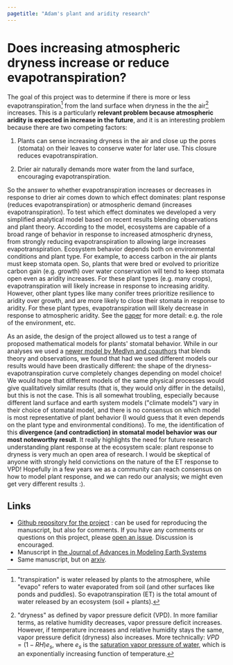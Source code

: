 ```yaml
---
pagetitle: "Adam's plant and aridity research"
---
```


Does increasing atmospheric dryness increase or reduce evapotranspiration?
==========================================================================

The goal of this project was to determine if there is more or less
evapotranspiration[^1] from the land surface when dryness in the the
air[^2] increases. This is a particularly **relevant problem because
atmospheric aridity is expected in increase in the future**, and it is
an interesting problem because there are two competing factors:

1.  Plants can sense increasing dryness in the air and close up the
    pores (stomata) on their leaves to conserve water for later use.
    This closure reduces evapotranspiration.

2.  Drier air naturally demands more water from the land surface,
    encouraging evapotranspiration.

So the answer to whether evapotranspiration increases or decreases in
response to drier air comes down to which effect dominates: plant
response (reduces evapotranspiration) or atmospheric demand (increases
evapotranspiration). To test which effect dominates we developed a very
simplified analytical model based on recent results blending
observations and plant theory. According to the model, ecosystems are
capable of a broad range of behavior in response to increased
atmospheric dryness, from strongly reducing evapotranspiration to
allowing large increases evapotranspiration. Ecosystem behavior depends
both on environmental conditions and plant type. For example, to access
carbon in the air plants must keep stomata open. So, plants that were
bred or evolved to prioritize carbon gain (e.g. growth) over water
conservation will tend to keep stomata open even as aridity increases.
For these plant types (e.g. many crops), evapotranspiration will likely
increase in response to increasing aridity. However, other plant types
like many conifer trees prioritize resilience to aridity over growth,
and are more likely to close their stomata in response to aridity. For
these plant types, evapotranspiration will likely decrease in response
to atmospheric aridity. See the
[paper](https://agupubs.onlinelibrary.wiley.com/doi/full/10.1029/2019MS001790)
for more detail: e.g. the role of the environment, etc.

As an aside, the design of the project allowed us to test a range of
proposed mathematical models for plants\' stomatal behavior. While in
our analyses we used a [newer model by Medlyn and
coauthors](https://onlinelibrary.wiley.com/doi/full/10.1111/j.1365-2486.2010.02375.x)
that blends theory and observations, we found that had we used
different models our results would have been drastically different:
the shape of the dryness-evapotranspiration curve completely changes
depending on model choice! We would hope that different models of the
same physical processes would give qualitatively similar results (that
is, they would only differ in the details), but this is not the
case. This is all somewhat troubling, especially because different
land surface and earth system models (\"climate models\") vary in
their choice of stomatal model, and there is no consensus on which
model is most representative of plant behavior (I would guess that it
even depends on the plant type and environmental conditions). To me,
the identification of this **divergence (and contradiction) in
stomatal model behavior was our most noteworthy result**. It really
highlights the need for future research understanding plant response
at the ecosystem scale: plant response to dryness is very much an open
area of research. I would be skeptical of anyone with strongly held
convictions on the nature of the ET response to VPD! Hopefully in a
few years we as a community can reach consensus on how to model plant
response, and we can redo our analysis; we might even get very
different results :).

Links
-----

-   [Github repository for the
    project](https://github.com/massma/climate_et) : can be used for
    reproducing the manuscript, but also for comments. If you have any
    comments or questions on this project, please [open an
    issue](https://github.com/massma/climate_et/issues). Discussion is
    encouraged.
-   Manuscript in [the Journal of Advances in Modeling Earth
    Systems](https://agupubs.onlinelibrary.wiley.com/doi/full/10.1029/2019MS001790)
-   Same manuscript, but on [arxiv](https://arxiv.org/abs/1805.05444).

[^1]: \"transpiration\" is water released by plants to the atmosphere,
    while \"evapo\" refers to water evaporated from soil (and other
    surfaces like ponds and puddles). So evapotranspiration (ET) is the
    total amount of water released by an ecosystem (soil + plants).

[^2]: \"dryness\" as defined by vapor pressure deficit (VPD). In more
    familiar terms, as relative humidity decreases, vapor pressure
    deficit increases. However, if temperature increases and relative
    humidity stays the same, vapor pressure deficit (dryness) also
    increases. More technically: $VPD = (1-RH)e_s$, where $e_s$ is the
    [saturation vapor pressure of
    water](https://en.wikipedia.org/wiki/Vapour_pressure_of_water),
    which is an exponentially increasing function of temperature.
